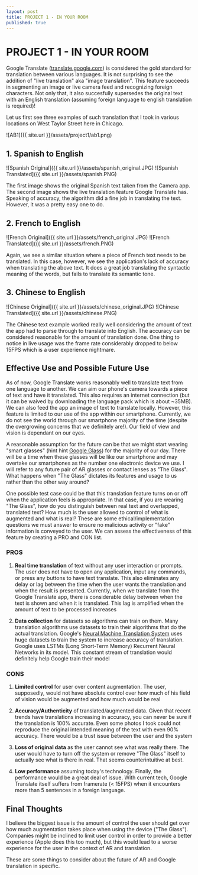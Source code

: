 ```yaml
---
layout: post
title: PROJECT 1 - IN YOUR ROOM
published: true
---
```


# **PROJECT 1 - IN YOUR ROOM**

Google Translate ([translate.google.com](http://translate.google.com)) is considered the gold standard for translation between various languages. It is not surprising to see the addition of "live translation" aka "image translation". This feature succeeds in segmenting an image or live camera feed and recognizing foreign characters. Not only that, it also succesfully supersedes the original text with an English translation (assuming foreign language to english translation is required)!

Let us first see three examples of such translation that I took in various locations on West Taylor Street here in Chicago.

![AB1]({{ site.url }}/assets/project1/ab1.png)

## 1. **Spanish to English**

![Spanish Original]({{ site.url }}/assets/spanish_original.JPG)
![Spanish Translated]({{ site.url }}/assets/spanish.PNG)

The first image shows the original Spanish text taken from the Camera app. The second image shows the live translation feature Google Translate has. Speaking of accuracy, the algorithm did a fine job in translating the text. However, it was a pretty easy one to do.

## 2. **French to English**

![French Original]({{ site.url }}/assets/french_original.JPG)
![French Translated]({{ site.url }}/assets/french.PNG)

Again, we see a similar situation where a piece of French text needs to be translated. In this case, however, we see the application's lack of accuracy when translating the above text. It does a great job translating the syntactic meaning of the words, but fails to translate its semantic tone.

## 3. **Chinese to English**

![Chinese Original]({{ site.url }}/assets/chinese_original.JPG)
![Chinese Translated]({{ site.url }}/assets/chinese.PNG)

The Chinese text example worked really well considering the amount of text the app had to parse through to translate into English. The accuracy can be considered reasonable for the amount of translation done. One thing to notice in live usage was the frame rate considerably dropped to below 15FPS which is a user experience nightmare.

## Effective Use and Possible Future Use

As of now, Google Translate works reasonably well to translate text from one language to another. We can aim our phone's camera towards a piece of text and have it translated. This also requires an internet connection (but it can be waived by downloading the language pack which is about ~35MB). We can also feed the app an image of text to translate locally. However, this feature is limited to our use of the app within our smartphone. Currently, we do not see the world through our smartphone majority of the time (despite the overgrowing concerns that we definitely are!). Our field of view and vision is dependant on our eyes.

A reasonable assumption for the future can be that we might start wearing "smart glasses" (hint hint [Google Glass](https://www.x.company/glass/)) for the majority of our day. There will be a time when these glasses will be like our smartphone and may overtake our smartphones as the number one electronic device we use. I will refer to any future pair of AR glasses or contact lenses as "The Glass". What happens when "The Glass" dictates its features and usage to us rather than the other way around?

One possible test case could be that this translation feature turns on or off when the application feels is appropriate. In that case, if you are wearing "The Glass", how do you distinguish between real text and overlapped, translated text? How much is the user allowed to control of what is augmented and what is real? These are some ethical/implementation questions we must answer to ensure no malicious activity or "fake" information is conveyed to the user. We can assess the effectiveness of this feature by creating a PRO and CON list.

### PROS

1. **Real time translation** of text without any user interaction or prompts. The user does not have to open any application, input any commands, or press any buttons to have text translate. This also eliminates any delay or lag between the time when the user wants the translation and when the result is presented. Currently, when we translate from the Google Translate app, there is considerable delay between when the text is shown and when it is translated. This lag is amplified when the amount of text to be processed increases

2. **Data collection** for datasets so algorithms can train on them. Many translation algorithms use datasets to train their algorithms that do the actual translation. Google's [Neural Machine Translation System](https://research.google.com/pubs/pub45610.html) uses huge datasets to train the system to increase accuracy of translation. Google uses LSTMs (Long Short-Term Memory) Recurrent Neural Networks in its model. This constant stream of translation would definitely help Google train their model

### CONS

1. **Limited control** for user over content augmentation. The user, supposedly, would not have absolute control over how much of his field of vision would be augmented and how much would be real

2. **Accuracy/Authenticity** of translated/augmented data. Given that recent trends have translations increasing in accuracy, you can never be sure if the translation is 100% accurate. Even some photos I took could not reproduce the original intended meaning of the text with even 90% accuracy. There would be a trust issue between the user and the system

3. **Loss of original data** as the user cannot see what was really there. The user would have to turn off the system or remove "The Glass" itself to actually see what is there in real. That seems counterintuitive at best.

4. **Low performance** assuming today's technology. Finally, the performance would be a great deal of issue. With current tech, Google Translate itself suffers from framerate (< 15FPS) when it encounters more than 5 sentences in a foreign language.

## Final Thoughts

I believe the biggest issue is the amount of control the user should get over how much augmentation takes place when using the device ("The Glass"). Companies might be inclined to limit user control in order to provide a better experience (Apple does this too much), but this would lead to a worse experience for the user in the context of AR and translation.


These are some things to consider about the future of AR and Google translation in specific.
